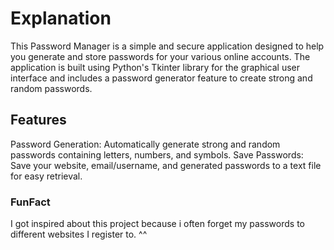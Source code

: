 # Explanation
This Password Manager is a simple and secure application designed to help you generate and store passwords for your various online accounts. The application is built using Python's Tkinter library for the graphical user interface and includes a password generator feature to create strong and random passwords.

## Features
Password Generation: Automatically generate strong and random passwords containing letters, numbers, and symbols.
Save Passwords: Save your website, email/username, and generated passwords to a text file for easy retrieval.

### FunFact
I got inspired about this project because i often forget my passwords to different websites I register to. ^^
